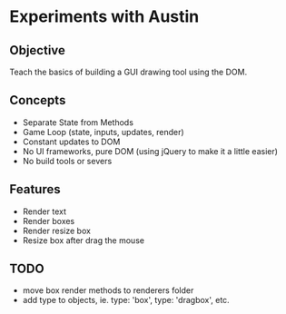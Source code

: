 # Experiments with Austin

## Objective

Teach the basics of building a GUI drawing tool using the DOM.

## Concepts

- Separate State from Methods
- Game Loop (state, inputs, updates, render)
- Constant updates to DOM
- No UI frameworks, pure DOM (using jQuery to make it a little easier)
- No build tools or severs

## Features

- Render text
- Render boxes
- Render resize box
- Resize box after drag the mouse

## TODO

- move box render methods to renderers folder
- add type to objects, ie. type: 'box', type: 'dragbox', etc.
